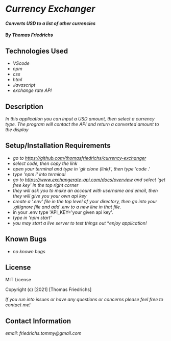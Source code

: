# _Currency Exchanger_

#### _Converts USD to a list of other currencies_

#### By _**Thomas Friedrichs**_

## Technologies Used

* _VScode_
* _npm_
* _css_
* _html_
* _Javascript_
* _exchange rate API_


## Description

_In this application you can input a USD amount, then select a currency type. The program will contact the API and return a converted amount to the display_

## Setup/Installation Requirements

* _go to https://github.com/thomasfriedrichs/currency-exchanger_
* _select code, then copy the link_
* _open your terminal and type in 'git clone (link)', then type 'code .'_
* _type 'npm i' into terminal_
* _go to https://www.exchangerate-api.com/docs/overview and select 'get free key' in the top right corner_
* _they will ask you to make an account with username and email, then they will give you your own api key_
* _create a '.env' file in the top level of your directory, then go into your .gitignore file and add .env to a new line in that file._
* in your .env type 'API_KEY='your given api key'.
* _type in 'npm start'_
* _you may start a live server to test things out_
*_enjoy application!_


## Known Bugs

* _no known bugs_

## License
MIT License

Copyright (c) [2021] [Thomas Friedrichs]

_If you run into issues or have any questions or concerns please feel free to contact me!_

## Contact Information

_email: friedrichs.tommy@gmail.com_
